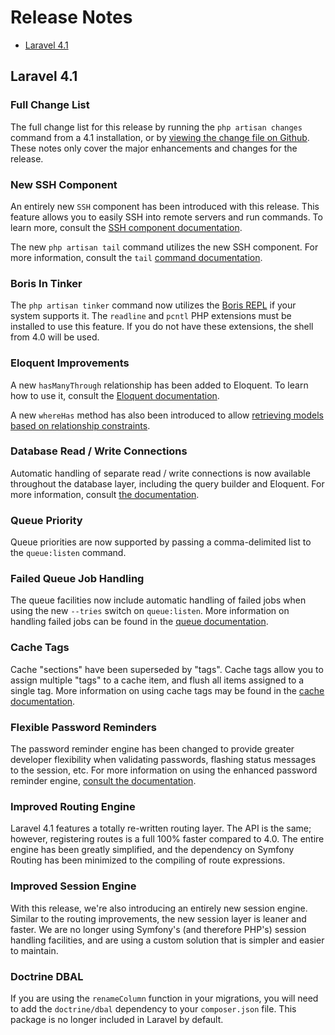 # Release Notes

- [Laravel 4.1](#laravel-4.1)

<a name="laravel-4.1"></a>
## Laravel 4.1

### Full Change List

The full change list for this release by running the `php artisan changes` command from a 4.1 installation, or by [viewing the change file on Github](https://github.com/laravel/framework/blob/4.1/src/Illuminate/Foundation/changes.json). These notes only cover the major enhancements and changes for the release.

### New SSH Component

An entirely new `SSH` component has been introduced with this release. This feature allows you to easily SSH into remote servers and run commands. To learn more, consult the [SSH component documentation](/docs/ssh).

The new `php artisan tail` command utilizes the new SSH component. For more information, consult the `tail` [command documentation](http://laravel.com/docs/ssh#tailing-remote-logs).

### Boris In Tinker

The `php artisan tinker` command now utilizes the [Boris REPL](https://github.com/d11wtq/boris) if your system supports it. The `readline` and `pcntl` PHP extensions must be installed to use this feature. If you do not have these extensions, the shell from 4.0 will be used.

### Eloquent Improvements

A new `hasManyThrough` relationship has been added to Eloquent. To learn how to use it, consult the [Eloquent documentation](/docs/eloquent#has-many-through).

A new `whereHas` method has also been introduced to allow [retrieving models based on relationship constraints](/docs/eloquent#querying-relations).

### Database Read / Write Connections

Automatic handling of separate read / write connections is now available throughout the database layer, including the query builder and Eloquent. For more information, consult [the documentation](/docs/database#read-write-connections).

### Queue Priority

Queue priorities are now supported by passing a comma-delimited list to the `queue:listen` command.

### Failed Queue Job Handling

The queue facilities now include automatic handling of failed jobs when using the new `--tries` switch on `queue:listen`. More information on handling failed jobs can be found in the [queue documentation](/docs/queues#failed-jobs).

### Cache Tags

Cache "sections" have been superseded by "tags". Cache tags allow you to assign multiple "tags" to a cache item, and flush all items assigned to a single tag. More information on using cache tags may be found in the [cache documentation](/docs/cache#cache-tags).

### Flexible Password Reminders

The password reminder engine has been changed to provide greater developer flexibility when validating passwords, flashing status messages to the session, etc. For more information on using the enhanced password reminder engine, [consult the documentation](/docs/security#password-reminders-and-reset).

### Improved Routing Engine

Laravel 4.1 features a totally re-written routing layer. The API is the same; however, registering routes is a full 100% faster compared to 4.0. The entire engine has been greatly simplified, and the dependency on Symfony Routing has been minimized to the compiling of route expressions.

### Improved Session Engine

With this release, we're also introducing an entirely new session engine. Similar to the routing improvements, the new session layer is leaner and faster. We are no longer using Symfony's (and therefore PHP's) session handling facilities, and are using a custom solution that is simpler and easier to maintain.

### Doctrine DBAL

If you are using the `renameColumn` function in your migrations, you will need to add the `doctrine/dbal` dependency to your `composer.json` file. This package is no longer included in Laravel by default.